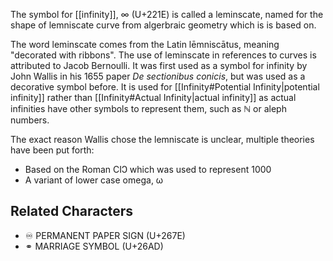 The symbol for [[infinity]], ∞ (U+221E) is called a leminscate, named for the shape of lemniscate curve from algerbraic geometry which is is based on.

The word leminscate comes from the Latin lēmniscātus, meaning "decorated with ribbons". The use of leminscate in references to curves is attributed to Jacob Bernoulli.  It was first used as a symbol for infinity by John Wallis in his 1655 paper _De sectionibus conicis_, but was used as a decorative symbol before.  It is used for [[Infinity#Potential Infinity|potential infinity]] rather than [[Infinity#Actual Infinity|actual infinity]] as actual infinities have other symbols to represent them, such as  ℕ or aleph numbers.

The exact reason Wallis chose the lemniscate is unclear, multiple theories have been put forth:

- Based on the Roman CIↃ which was used to represent 1000
- A variant of lower case omega, ω

## Related Characters

- ♾ PERMANENT PAPER SIGN (U+267E)
- ⚭ MARRIAGE SYMBOL (U+26AD)